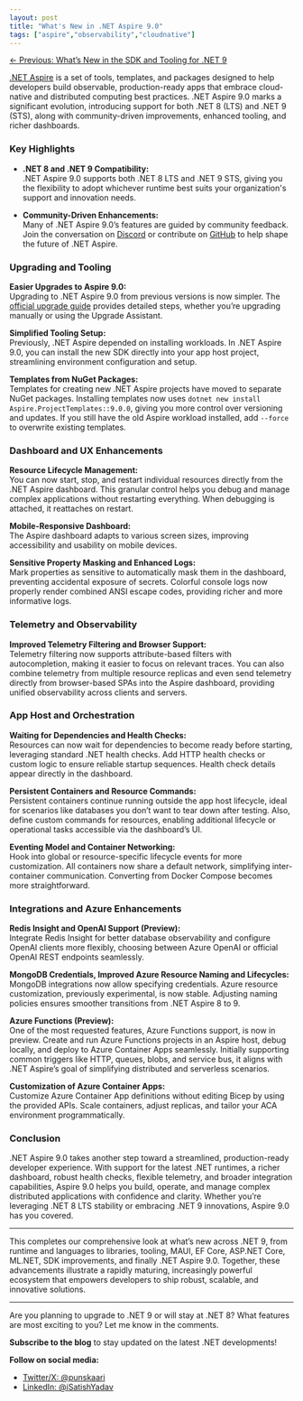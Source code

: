 ```yaml
---
layout: post
title: "What's New in .NET Aspire 9.0"
tags: ["aspire","observability","cloudnative"]
---
```


[← Previous: What’s New in the SDK and Tooling for .NET 9](9-whats-new-in-the-sdk-and-tooling-for-dotnet-9.md)

[.NET Aspire](https://github.com/dotnet/aspire) is a set of tools, templates, and packages designed to help developers build observable, production-ready apps that embrace cloud-native and distributed computing best practices. .NET Aspire 9.0 marks a significant evolution, introducing support for both .NET 8 (LTS) and .NET 9 (STS), along with community-driven improvements, enhanced tooling, and richer dashboards.

### Key Highlights

- **.NET 8 and .NET 9 Compatibility:**  
  .NET Aspire 9.0 supports both .NET 8 LTS and .NET 9 STS, giving you the flexibility to adopt whichever runtime best suits your organization's support and innovation needs.

- **Community-Driven Enhancements:**  
  Many of .NET Aspire 9.0’s features are guided by community feedback. Join the conversation on [Discord](https://aka.ms/dotnet-discord) or contribute on [GitHub](https://github.com/dotnet/aspire) to help shape the future of .NET Aspire.

### Upgrading and Tooling

**Easier Upgrades to Aspire 9.0:**  
Upgrading to .NET Aspire 9.0 from previous versions is now simpler. The [official upgrade guide](https://learn.microsoft.com/dotnet/aspire/upgrade) provides detailed steps, whether you’re upgrading manually or using the Upgrade Assistant.

**Simplified Tooling Setup:**  
Previously, .NET Aspire depended on installing workloads. In .NET Aspire 9.0, you can install the new SDK directly into your app host project, streamlining environment configuration and setup.

**Templates from NuGet Packages:**  
Templates for creating new .NET Aspire projects have moved to separate NuGet packages. Installing templates now uses `dotnet new install Aspire.ProjectTemplates::9.0.0`, giving you more control over versioning and updates. If you still have the old Aspire workload installed, add `--force` to overwrite existing templates.

### Dashboard and UX Enhancements

**Resource Lifecycle Management:**  
You can now start, stop, and restart individual resources directly from the .NET Aspire dashboard. This granular control helps you debug and manage complex applications without restarting everything. When debugging is attached, it reattaches on restart.

**Mobile-Responsive Dashboard:**  
The Aspire dashboard adapts to various screen sizes, improving accessibility and usability on mobile devices.

**Sensitive Property Masking and Enhanced Logs:**  
Mark properties as sensitive to automatically mask them in the dashboard, preventing accidental exposure of secrets. Colorful console logs now properly render combined ANSI escape codes, providing richer and more informative logs.

### Telemetry and Observability

**Improved Telemetry Filtering and Browser Support:**  
Telemetry filtering now supports attribute-based filters with autocompletion, making it easier to focus on relevant traces. You can also combine telemetry from multiple resource replicas and even send telemetry directly from browser-based SPAs into the Aspire dashboard, providing unified observability across clients and servers.

### App Host and Orchestration

**Waiting for Dependencies and Health Checks:**  
Resources can now wait for dependencies to become ready before starting, leveraging standard .NET health checks. Add HTTP health checks or custom logic to ensure reliable startup sequences. Health check details appear directly in the dashboard.

**Persistent Containers and Resource Commands:**  
Persistent containers continue running outside the app host lifecycle, ideal for scenarios like databases you don’t want to tear down after testing. Also, define custom commands for resources, enabling additional lifecycle or operational tasks accessible via the dashboard’s UI.

**Eventing Model and Container Networking:**  
Hook into global or resource-specific lifecycle events for more customization. All containers now share a default network, simplifying inter-container communication. Converting from Docker Compose becomes more straightforward.

### Integrations and Azure Enhancements

**Redis Insight and OpenAI Support (Preview):**  
Integrate Redis Insight for better database observability and configure OpenAI clients more flexibly, choosing between Azure OpenAI or official OpenAI REST endpoints seamlessly.

**MongoDB Credentials, Improved Azure Resource Naming and Lifecycles:**  
MongoDB integrations now allow specifying credentials. Azure resource customization, previously experimental, is now stable. Adjusting naming policies ensures smoother transitions from .NET Aspire 8 to 9.

**Azure Functions (Preview):**  
One of the most requested features, Azure Functions support, is now in preview. Create and run Azure Functions projects in an Aspire host, debug locally, and deploy to Azure Container Apps seamlessly. Initially supporting common triggers like HTTP, queues, blobs, and service bus, it aligns with .NET Aspire’s goal of simplifying distributed and serverless scenarios.

**Customization of Azure Container Apps:**  
Customize Azure Container App definitions without editing Bicep by using the provided APIs. Scale containers, adjust replicas, and tailor your ACA environment programmatically.

### Conclusion

.NET Aspire 9.0 takes another step toward a streamlined, production-ready developer experience. With support for the latest .NET runtimes, a richer dashboard, robust health checks, flexible telemetry, and broader integration capabilities, Aspire 9.0 helps you build, operate, and manage complex distributed applications with confidence and clarity. Whether you’re leveraging .NET 8 LTS stability or embracing .NET 9 innovations, Aspire 9.0 has you covered.

---

This completes our comprehensive look at what’s new across .NET 9, from runtime and languages to libraries, tooling, MAUI, EF Core, ASP.NET Core, ML.NET, SDK improvements, and finally .NET Aspire 9.0. Together, these advancements illustrate a rapidly maturing, increasingly powerful ecosystem that empowers developers to ship robust, scalable, and innovative solutions.

---
Are you planning to upgrade to .NET 9 or will stay at .NET 8? What features are most exciting to you? Let me know in the comments.


**Subscribe to the blog** to stay updated on the latest .NET developments!

**Follow on social media:**

- [Twitter/X: @punskaari](https://twitter.com/punskaari)
- [LinkedIn: @iSatishYadav](https://www.linkedin.com/in/iSatishYadav)
